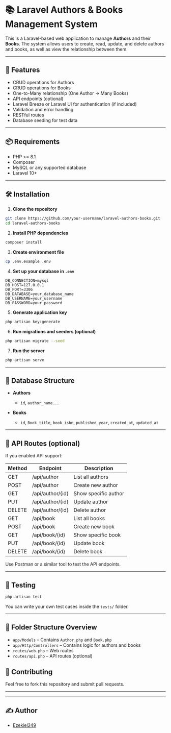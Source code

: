 # 📚 Laravel Authors & Books Management System

This is a Laravel-based web application to manage **Authors** and their **Books**. The system allows users to create, read, update, and delete authors and books, as well as view the relationship between them.

---

## 🚀 Features

- CRUD operations for Authors
- CRUD operations for Books
- One-to-Many relationship (One Author → Many Books)
- API endpoints (optional)
- Laravel Breeze or Laravel UI for authentication (if included)
- Validation and error handling
- RESTful routes
- Database seeding for test data

---

## 📦 Requirements

- PHP >= 8.1
- Composer
- MySQL or any supported database
- Laravel 10+

---

## 🛠️ Installation

1. **Clone the repository**

```bash
git clone https://github.com/your-username/laravel-authors-books.git
cd laravel-authors-books
````

2. **Install PHP dependencies**

```bash
composer install
```

3. **Create environment file**

```bash
cp .env.example .env
```

4. **Set up your database in `.env`**

```
DB_CONNECTION=mysql
DB_HOST=127.0.0.1
DB_PORT=3306
DB_DATABASE=your_database_name
DB_USERNAME=your_username
DB_PASSWORD=your_password
```

5. **Generate application key**

```bash
php artisan key:generate
```

6. **Run migrations and seeders (optional)**

```bash
php artisan migrate --seed
```

7. **Run the server**

```bash
php artisan serve
```


---

## 🧱 Database Structure

* **Authors**

  * `id`, `author_name`.....

* **Books**

  * `id`, `Book_title`, `book_isbn`, `published_year`, `created_at`, `updated_at`

---

## 📡 API Routes (optional)

If you enabled API support:

| Method | Endpoint          | Description          |
| ------ | ----------------- | -------------------- |
| GET    | /api/author       | List all authors     |
| POST   | /api/author       | Create new author    |
| GET    | /api/author/{id}  | Show specific author |
| PUT    | /api/author/{id}  | Update author        |
| DELETE | /api/author/{id}  | Delete author        |
| GET    | /api/book         | List all books       |
| POST   | /api/book         | Create new book      |
| GET    | /api/book/{id}    | Show specific book   |
| PUT    | /api/book/{id}    | Update book          |
| DELETE | /api/book/{id}    | Delete book          |

Use Postman or a similar tool to test the API endpoints.

---

## 🧪 Testing

```bash
php artisan test
```

You can write your own test cases inside the `tests/` folder.

---

## 📁 Folder Structure Overview

* `app/Models` – Contains `Author.php` and `Book.php`
* `app/Http/Controllers` – Contains logic for authors and books
* `routes/web.php` – Web routes
* `routes/api.php` – API routes (optional)


## 🤝 Contributing

Feel free to fork this repository and submit pull requests.

---


---

## ✍️ Author

* [Ezekiel249](https://github.com/Ezekiel249)
